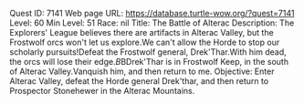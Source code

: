 Quest ID: 7141
Web page URL: https://database.turtle-wow.org/?quest=7141
Level: 60
Min Level: 51
Race: nil
Title: The Battle of Alterac
Description: The Explorers' League believes there are artifacts in Alterac Valley, but the Frostwolf orcs won't let us explore.We can't allow the Horde to stop our scholarly pursuits!Defeat the Frostwolf general, Drek'Thar.With him dead, the orcs will lose their edge.$B$BDrek'Thar is in Frostwolf Keep, in the south of Alterac Valley.Vanquish him, and then return to me.
Objective: Enter Alterac Valley, defeat the Horde general Drek'thar, and then return to Prospector Stonehewer in the Alterac Mountains.
